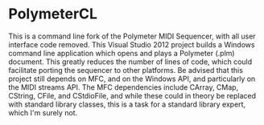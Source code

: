 # PolymeterCL

This is a command line fork of the Polymeter MIDI Sequencer, with all user interface code removed. This Visual Studio 2012 project builds a Windows command line application which opens and plays a Polymeter (.plm) document. This greatly reduces the number of lines of code, which could facilitate porting the sequencer to other platforms. Be advised that this project still depends on MFC, and on the Windows API, and particularly on the MIDI streams API. The MFC dependencies include CArray, CMap, CString, CFile, and CStdioFile, and while these could in theory be replaced with standard library classes, this is a task for a standard library expert, which I'm surely not.




